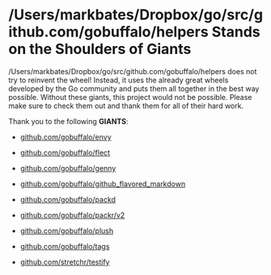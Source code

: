 # /Users/markbates/Dropbox/go/src/github.com/gobuffalo/helpers Stands on the Shoulders of Giants

/Users/markbates/Dropbox/go/src/github.com/gobuffalo/helpers does not try to reinvent the wheel! Instead, it uses the already great wheels developed by the Go community and puts them all together in the best way possible. Without these giants, this project would not be possible. Please make sure to check them out and thank them for all of their hard work.

Thank you to the following **GIANTS**:


* [github.com/gobuffalo/envy](https://godoc.org/github.com/gobuffalo/envy)

* [github.com/gobuffalo/flect](https://godoc.org/github.com/gobuffalo/flect)

* [github.com/gobuffalo/genny](https://godoc.org/github.com/gobuffalo/genny)

* [github.com/gobuffalo/github_flavored_markdown](https://godoc.org/github.com/gobuffalo/github_flavored_markdown)

* [github.com/gobuffalo/packd](https://godoc.org/github.com/gobuffalo/packd)

* [github.com/gobuffalo/packr/v2](https://godoc.org/github.com/gobuffalo/packr/v2)

* [github.com/gobuffalo/plush](https://godoc.org/github.com/gobuffalo/plush)

* [github.com/gobuffalo/tags](https://godoc.org/github.com/gobuffalo/tags)

* [github.com/stretchr/testify](https://godoc.org/github.com/stretchr/testify)
